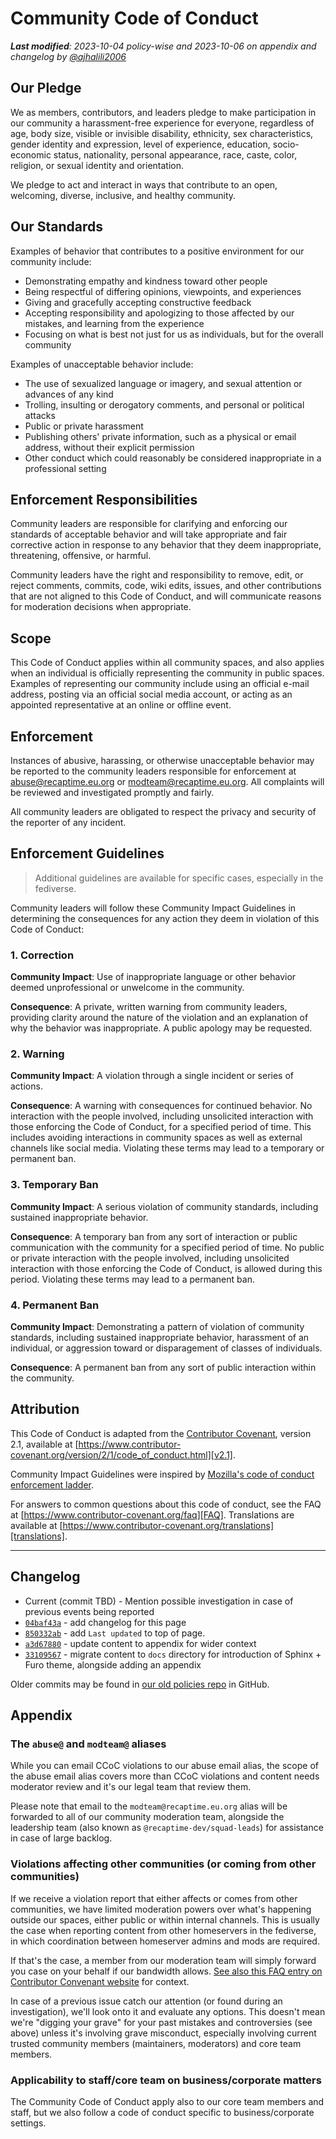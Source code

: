 # Community Code of Conduct

_**Last modified**: 2023-10-04 policy-wise and 2023-10-06 on appendix and changelog
by [@ajhalili2006](https://mau.dev/ajhalili2006)_

## Our Pledge

We as members, contributors, and leaders pledge to make participation in our
community a harassment-free experience for everyone, regardless of age, body
size, visible or invisible disability, ethnicity, sex characteristics, gender
identity and expression, level of experience, education, socio-economic status,
nationality, personal appearance, race, caste, color, religion, or sexual
identity and orientation.

We pledge to act and interact in ways that contribute to an open, welcoming,
diverse, inclusive, and healthy community.

## Our Standards

Examples of behavior that contributes to a positive environment for our
community include:

* Demonstrating empathy and kindness toward other people
* Being respectful of differing opinions, viewpoints, and experiences
* Giving and gracefully accepting constructive feedback
* Accepting responsibility and apologizing to those affected by our mistakes,
  and learning from the experience
* Focusing on what is best not just for us as individuals, but for the overall
  community

Examples of unacceptable behavior include:

* The use of sexualized language or imagery, and sexual attention or advances of
  any kind
* Trolling, insulting or derogatory comments, and personal or political attacks
* Public or private harassment
* Publishing others' private information, such as a physical or email address,
  without their explicit permission
* Other conduct which could reasonably be considered inappropriate in a
  professional setting

## Enforcement Responsibilities

Community leaders are responsible for clarifying and enforcing our standards of
acceptable behavior and will take appropriate and fair corrective action in
response to any behavior that they deem inappropriate, threatening, offensive,
or harmful.

Community leaders have the right and responsibility to remove, edit, or reject
comments, commits, code, wiki edits, issues, and other contributions that are
not aligned to this Code of Conduct, and will communicate reasons for moderation
decisions when appropriate.

## Scope

This Code of Conduct applies within all community spaces, and also applies when
an individual is officially representing the community in public spaces.
Examples of representing our community include using an official e-mail address,
posting via an official social media account, or acting as an appointed
representative at an online or offline event.

## Enforcement

Instances of abusive, harassing, or otherwise unacceptable behavior may be
reported to the community leaders responsible for enforcement at
<abuse@recaptime.eu.org> or <modteam@recaptime.eu.org>.
All complaints will be reviewed and investigated promptly and fairly.

All community leaders are obligated to respect the privacy and security of the
reporter of any incident.

## Enforcement Guidelines

> Additional guidelines are available for specific cases, especially in the fediverse.

Community leaders will follow these Community Impact Guidelines in determining
the consequences for any action they deem in violation of this Code of Conduct:

### 1. Correction

**Community Impact**: Use of inappropriate language or other behavior deemed
unprofessional or unwelcome in the community.

**Consequence**: A private, written warning from community leaders, providing
clarity around the nature of the violation and an explanation of why the
behavior was inappropriate. A public apology may be requested.

### 2. Warning

**Community Impact**: A violation through a single incident or series of
actions.

**Consequence**: A warning with consequences for continued behavior. No
interaction with the people involved, including unsolicited interaction with
those enforcing the Code of Conduct, for a specified period of time. This
includes avoiding interactions in community spaces as well as external channels
like social media. Violating these terms may lead to a temporary or permanent
ban.

### 3. Temporary Ban

**Community Impact**: A serious violation of community standards, including
sustained inappropriate behavior.

**Consequence**: A temporary ban from any sort of interaction or public
communication with the community for a specified period of time. No public or
private interaction with the people involved, including unsolicited interaction
with those enforcing the Code of Conduct, is allowed during this period.
Violating these terms may lead to a permanent ban.

### 4. Permanent Ban

**Community Impact**: Demonstrating a pattern of violation of community
standards, including sustained inappropriate behavior, harassment of an
individual, or aggression toward or disparagement of classes of individuals.

**Consequence**: A permanent ban from any sort of public interaction within the
community.

## Attribution

This Code of Conduct is adapted from the [Contributor Covenant][homepage],
version 2.1, available at
[https://www.contributor-covenant.org/version/2/1/code_of_conduct.html][v2.1].

Community Impact Guidelines were inspired by
[Mozilla's code of conduct enforcement ladder][Mozilla CoC].

For answers to common questions about this code of conduct, see the FAQ at
[https://www.contributor-covenant.org/faq][FAQ]. Translations are available at
[https://www.contributor-covenant.org/translations][translations].

[homepage]: https://www.contributor-covenant.org
[v2.1]: https://www.contributor-covenant.org/version/2/1/code_of_conduct.html
[Mozilla CoC]: https://github.com/mozilla/diversity
[FAQ]: https://www.contributor-covenant.org/faq
[translations]: https://www.contributor-covenant.org/translations

---

## Changelog

* Current (commit TBD) - Mention possible investigation in case of previous events being reported
* [`04baf43a`](https://mau.dev/recaptime-dev/legal/policies/-/commit/04baf43ae09408e98c0d27b63889cb01e9c9495f#0413b581cc7c224aa4a8018e44290698a06e36b9) - add changelog for this page
* [`850332ab`](https://mau.dev/recaptime-dev/legal/policies/-/commit/850332abe108080778c3885fe340eeb81919d60b#0413b581cc7c224aa4a8018e44290698a06e36b9) -
add `Last updated` to top of page.
* [`a3d67880`](https://mau.dev/recaptime-dev/legal/policies/-/commit/a3d678806b231499035f564aa80b7ba5f700ff2e) -
update content to appendix for wider context
* [`33109567`](https://mau.dev/recaptime-dev/legal/policies/-/commit/33109567b34936621e2919be75c78d9225ef3e85) -
migrate content to `docs` directory for introduction of Sphinx + Furo theme, alongside adding an appendix

Older commits may be found in [our old policies repo](https://github.com/MadeByThePinsHub/policies/commits/master/CODE_OF_CONDUCT.md)
in GitHub.

## Appendix

### The `abuse@` and `modteam@` aliases

While you can email CCoC violations to our abuse email alias, the scope of the abuse email alias
covers more than CCoC violations and content needs moderator review and it's our legal team that
review them.

Please note that email to the `modteam@recaptime.eu.org` alias will be forwarded to all of our
community moderation team, alongside the leadership team (also known as `@recaptime-dev/squad-leads`)
for assistance in case of large backlog.

### Violations affecting other communities (or coming from other communities)

If we receive a violation report that either affects or comes from other communities, we have limited
moderation powers over what's happening outside our spaces, either public or within internal channels.
This is usually the case when reporting content from other homeservers in the fediverse, in which
coordination between homeserver admins and mods are required.

If that's the case, a member from our moderation team will simply forward you case on your behalf if
our bandwidth allows. [See also this FAQ entry on Contributor Convenant website][faq-twitter-posts]
for context.

[faq-twitter-posts]: https://www.contributor-covenant.org/faq/#can-i-be-cited-for-a-code-of-conduct-violation-for-something-that-i-say-on-twitter-or-other-social-media-site

In case of a previous issue catch our attention (or found during an investigation), we'll look onto it
and evaluate any options. This doesn't mean we're "digging your grave" for your past mistakes and
controversies (see above) unless it's involving grave misconduct, especially involving current trusted
community members (maintainers, moderators) and core team members.

### Applicability to staff/core team on business/corporate matters

The Community Code of Conduct apply also to our core team members and staff, but we also follow a code
of conduct specific to business/corporate settings.
